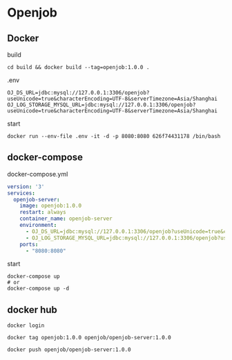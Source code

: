 # Openjob

## Docker

build
```shell
cd build && docker build --tag=openjob:1.0.0 .
```

.env
```properties
OJ_DS_URL=jdbc:mysql://127.0.0.1:3306/openjob?useUnicode=true&characterEncoding=UTF-8&serverTimezone=Asia/Shanghai
OJ_LOG_STORAGE_MYSQL_URL=jdbc:mysql://127.0.0.1:3306/openjob?useUnicode=true&characterEncoding=UTF-8&serverTimezone=Asia/Shanghai
```
 
start
```shell
docker run --env-file .env -it -d -p 8080:8080 626f74431178 /bin/bash
```

## docker-compose

docker-compose.yml
```yaml
version: '3'
services:
  openjob-server:
    image: openjob:1.0.0
    restart: always
    container_name: openjob-server
    environment:
      - OJ_DS_URL=jdbc:mysql://127.0.0.1:3306/openjob?useUnicode=true&characterEncoding=UTF-8&serverTimezone=Asia/Shanghai
      - OJ_LOG_STORAGE_MYSQL_URL=jdbc:mysql://127.0.0.1:3306/openjob?useUnicode=true&characterEncoding=UTF-8&serverTimezone=Asia/Shanghai
    ports:
      - "8080:8080"
```

start
```shell
docker-compose up
# or
docker-compose up -d

```

## docker hub
```
docker login

docker tag openjob:1.0.0 openjob/openjob-server:1.0.0

docker push openjob/openjob-server:1.0.0
```
